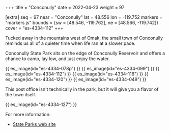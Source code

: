 +++
title = "Conconully"
date = 2022-04-23
weight = 97

[extra]
seq = 97
near = "Conconully"
lat = 48.556
lon = -119.752
markers = "markers.js"
bounds = {sw = [48.546, -119.762], ne = [48.566, -119.742]}
cover = "es-4334-112"
+++

Tucked away in the mountains west of Omak, the small town of Conconully reminds us all of a quieter time when life ran at a slower pace.

<!-- more -->

Conconully State Park sits on the edge of Conconully Reservoir and offers a chance to camp, lay low, and just enjoy the water.

{{ es_image(id="es-4334-078p") }}
{{ es_image(id="es-4334-099") }}
{{ es_image(id="es-4334-112") }}
{{ es_image(id="es-4334-116") }}
{{ es_image(id="es-4334-120") }}
{{ es_image(id="es-4334-049") }}

This post office isn't technically in the park, but it will give you a flavor of the town itself.

{{ es_image(id="es-4334-127") }}

For more information:

* [State Parks web site](https://www.parks.wa.gov/491/Conconully)
